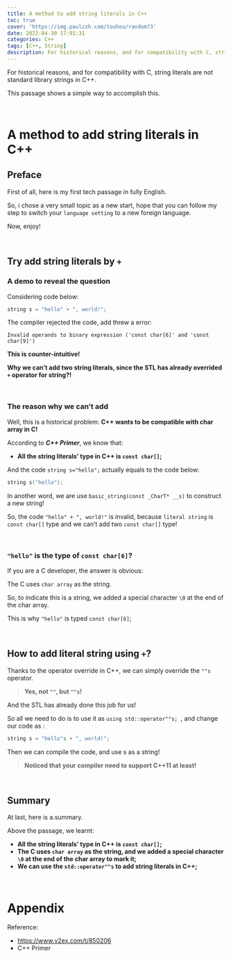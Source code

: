 ```yaml
---
title: A method to add string literals in C++
toc: true
cover: 'https://img.paulzzh.com/touhou/random?3'
date: 2022-04-30 17:01:31
categories: C++
tags: [C++, String]
description: For historical reasons, and for compatibility with C, string literals are not standard library strings in C++. This passage shows a simple way to accomplish this.
---
```


For historical reasons, and for compatibility with C, string literals are not standard library strings in C++. 

This passage shows a simple way to accomplish this.

<br/>

<!--more-->

# **A method to add string literals in C++**

## **Preface**

First of all, here is my first tech passage in fully English.

So, i chose a very small topic as a new start, hope that you can follow my step to switch your `language setting` to a new foreign language.

Now, enjoy!

<br/>

## **Try add string literals by `+`**

### **A demo to reveal the question**

Considering code below:

```C++
string s = "hello" + ", world!";
```

The compiler rejected the code, add threw a error:

```
Invalid operands to binary expression ('const char[6]' and 'const char[9]')
```

**This is counter-intuitive!**

**Why we can’t add two string literals, since the STL has already overrided `+` operator for string?!**

<br/>

### **The reason why we can’t add**

Well, this is a historical problem: **C++ wants to be compatible with char array in C!**

According to ***C++ Primer***, we know that:

-   **All the string literals’ type in C++ is `const char[]`;**

And the code `string s="hello";` actually equals to the code below:

```C++
string s("hello");
```

In another word, we are use `basic_string(const _CharT* __s)` to construct a new string!

So, the code `"hello" + ", world!"` is invalid, because `literal string` is `const char[]`  type  and we can’t add two `const char[]` type!

<br/>

### **`"hello"` is the type of  `const char[6]`?**

If you are a C developer, the answer is obvious:

The C uses `char array` as the string.

So, to indicate this is a string, we added a special character `\0` at the end of the char array.

This is why `"hello"` is typed `const char[6]`;

<br/>

## **How to add literal string using `+`?**

Thanks to the operator override in C++, we can simply override the `""s` operator.

>   **Yes, not `""`, but `""s`!**

And the STL has already done this job for us!

So all we need to do is to use it as `using std::operator""s; `, and change our code as :

```c++
string s = "hello"s + ", world!";
```

Then we can compile the code, and use s as a string!

>   **Noticed that your compiler need to support C++11 at least!**

<br/>

## **Summary**

At last, here is a.summary.

Above the passage, we learnt:

-   **All the string literals’ type in C++ is `const char[]`;**
-   **The C uses `char array` as the string, and we added a special character `\0` at the end of the char array to mark it;**
-   **We can use the `std::operator""s` to add string literals in C++;**

<br/>

# **Appendix**

Reference:

-   https://www.v2ex.com/t/850206
-   C++ Primer


<br/>
